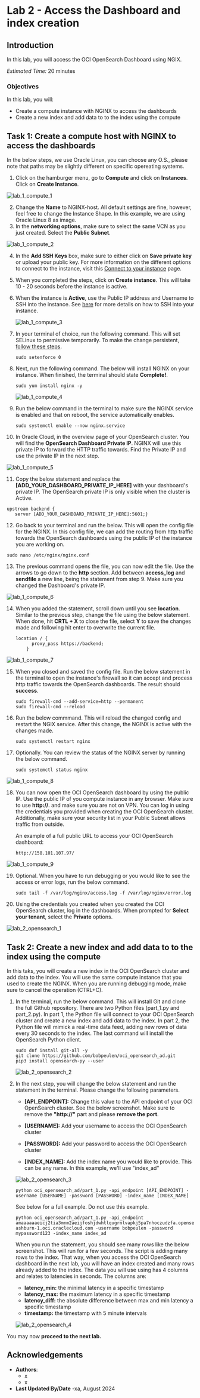 # Lab 2 - Access the Dashboard and index creation

## Introduction

In this lab, you will access the OCI OpenSearch Dashboard using NGIX.

*Estimated Time:* 20 minutes

### Objectives

In this lab, you will:
* Create a compute instance with NGINX to access the dashboards
* Create a new index and add data to to the index using the compute


## Task 1: Create a compute host with NGINX to access the dashboards

In the below steps, we use Oracle Linux, you can choose any O.S., please note that paths may be slightly different on specific opereating systems.

1.	Click on the hamburger menu, go to **Compute** and click on **Instances**. Click on **Create Instance**.

   ![lab_1_compute_1](images/compute_1.png)
   
2.	Change the **Name** to NGINX-host. All default settings are fine, however, feel free to change the Instance Shape. In this example, we are using Oracle Linux 8 as image.
3.	In the **networking options**, make sure to select the same VCN as you just created. Select the **Public Subnet**.

   ![lab_1_compute_2](images/compute_2.png)

4. In the **Add SSH Keys** box, make sure to either click on **Save private key** or upload your public key. For more information on the different options to connect to the instance, visit this [Connect to your instance](https://docs.oracle.com/en-us/iaas/Content/GSG/Tasks/testingconnection.htm) page.
5. When you completed the steps, click on **Create instance**. This will take 10 - 20 seconds before the instance is active.
6. When the instance is **Active**, use the Public IP address and Username to SSH into the instance. See [here](https://docs.oracle.com/en-us/iaas/Content/GSG/Tasks/testingconnection.htm) for more details on how to SSH into your instance.

   ![lab_1_compute_3](images/compute_3.png)


7. In your terminal of choice, run the following command. This will set SELinux to permissive temporarily. To make the change persistent, [follow these steps](https://community.oracle.com/customerconnect/discussion/636723/how-to-set-selinux-to-permissive-mode).
    ```
    sudo setenforce 0
    ```

8. Next, run the following command. The below will install NGINX on your instance. When finished, the terminal should state **Complete!**.
    ```
    sudo yum install nginx -y
    ```

   ![lab_1_compute_4](images/compute_4.png)



9. Run the below command in the terminal to make sure the NGINX service is enabled and that on reboot, the service automatically enables.
   ```
   sudo systemctl enable --now nginx.service
   ```
    
10. In Oracle Cloud, in the overview page of your OpenSearch cluster. You will find the **OpenSearch Dashboard Private IP**. NGINX will use this private IP to forward the HTTP traffic towards. Find the Private IP and use the private IP in the next step.

   ![lab_1_compute_5](images/compute_5.png)

11. Copy the below statement and replace the **[ADD_YOUR_DASHBOARD_PRIVATE_IP_HERE]** with your dashboard's private IP. The OpenSearch private IP is only visible when the cluster is Active.
   ```
   upstream backend {
      server [ADD_YOUR_DASHBOARD_PRIVATE_IP_HERE]:5601;}
   ```

12. Go back to your terminal and run the below. This will open the config file for the NGINX. In this config file, we can add the routing from http traffic towards the OpenSearch dashboards using the public IP of the instance you are working on.
   ```
   sudo nano /etc/nginx/nginx.conf
   ```

13. The previous command opens the file, you can now edit the file. Use the arrows to go down to the **http** section. Add between **access_log** and **sendfile** a new line, being the statement from step 9. Make sure you changed the Dashboard's private IP.

   ![lab_1_compute_6](images/compute_6.png)

14. When you added the statement, scroll down until you see **location**. Similar to the previous step, change the file using the below statement. When done, hit **CRTL + X** to close the file, select **Y** to save the changes made and following hit enter to overwrite the current file.

    ```
    location / {
          proxy_pass https://backend;
        }
    ```

   ![lab_1_compute_7](images/compute_7.png)


15. When you closed and saved the config file. Run the below statement in the terminal to open the instance's firewall so it can accept and process http traffic towards the OpenSearch dashboards. The result should **success**.

    ```
    sudo firewall-cmd --add-service=http --permanent
    sudo firewall-cmd --reload
    ```

16. Run the below commmand. This will reload the changed config and restart the NGIX service. After this change, the NGINX is active with the changes made.
    ```
    sudo systemctl restart nginx
    ```

17. Optionally. You can review the status of the NGINX server by running the below command.
    ```
    sudo systemctl status nginx
    ```

   ![lab_1_compute_8](images/compute_8.png)

18. You can now open the OCI OpenSearch dashboard by using the public IP. Use the public IP of you compute instance in any browser. Make sure to use **http://**. and make sure you are not on VPN. You can log in using the credentials you provided when creating the OCI OpenSearch cluster. Additionally, make sure your security list in your Public Subnet allows traffic from outside.

    An example of a full public URL to access your OCI OpenSearch dashboard:
    ```
    http://158.101.107.97/
    ```
   ![lab_1_compute_9](images/compute_9.png)


19. Optional. When you have to run debugging or you would like to see the access or error logs, run the below command. 
    ```
    sudo tail -f /var/log/nginx/access.log -f /var/log/nginx/error.log
    ```

20. Using the credentials you created when you created the OCI OpenSearch cluster, log in the dashboards. When prompted for **Select your tenant**, select the **Private** options.

   ![lab_2_opensearch_1](images/opensearch_1.png)

   
## Task 2: Create a new index and add data to to the index using the compute

In this taks, you will create a new index in the OCI OpenSearch cluster and add data to the index. You will use the same compute instance that you used to create the NGINX. When you are running debugging mode, make sure to cancel the operation (CTRL+C).

1. In the terminal, run the below command. This will install Git and clone the full Github repository. There are two Python files (part_1.py and part_2.py). In part 1, the Python file will connect to your OCI OpenSearch cluster and create a new index and add data to the index. In part 2, the Python file will mimick a real-time data feed, adding new rows of data every 30 seconds to the index. The last command will install the OpenSearch Python client.

   ```
   sudo dnf install git-all -y
   git clone https://github.com/bobpeulen/oci_opensearch_ad.git
   pip3 install opensearch-py --user
   ```

   ![lab_2_opensearch_2](images/opensearch_2.png)

2. In the next step, you will change the below statement and run the statement in the terminal. Please change the following parameters.

   - **[API_ENDPOINT]:** Change this value to the API endpoint of your OCI OpenSearch cluster. See the below screenshot. Make sure to remove the **"http://"** part and please **remove the port**.

   - **[USERNAME]:** Add your username to access the OCI OpenSearch cluster

   - **[PASSWORD]:** Add your password to access the OCI OpenSearch cluster

   - **[INDEX_NAME]:** Add the index name you would like to provide. This can be any name. In this example, we'll use "index_ad"

   ![lab_2_opensearch_3](images/opensearch_3.png)

   ```
   python oci_opensearch_ad/part_1.py -api_endpoint [API_ENDPOINT] -username [USERNAME] -password [PASSWORD] -index_name [INDEX_NAME]
   ```
   See below for a full example. Do not use this example.
   ```
   python oci_opensearch_ad/part_1.py -api_endpoint amaaaaaaeicj2tia3mnm2aeijfoshjdwhtlqugrnlvapkj5pa7nhoczudzfa.opensearch.us-ashburn-1.oci.oraclecloud.com -username bobpeulen -password mypassword123 -index_name index_ad
   ```

   When you run the statement, you should see many rows like the below screenshot. This will run for a few seconds. The script is adding many rows to the index. That way, when you access the OCI OpenSearch dashboard in the next lab, you will have an index created and many rows already added to the index. The data you will use using has 4 columns and relates to latencies in seconds. The columns are:
   - **latency_min:** the minimal latency in a specific timestamp
   - **latency_max:** the maximum latency in a specific timestamp
   - **latency_diff:** the absolute difference between max and min latency a specific timestamp
   - **timestamp:** the timestamp with 5 minute intervals

   ![lab_2_opensearch_4](images/opensearch_4.png)


You may now **proceed to the next lab.**

## Acknowledgements
* **Authors**:
    * x
    * x
* **Last Updated By/Date** -xa, August 2024
